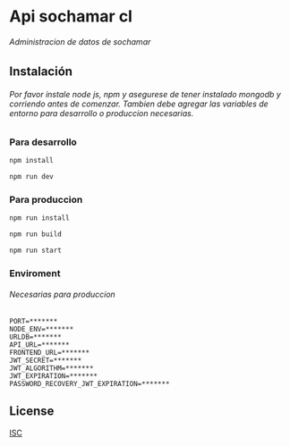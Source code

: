 # Api sochamar cl

###### Administracion de datos de sochamar

## Instalación

###### Por favor instale node js, npm y asegurese de tener instalado mongodb y corriendo antes de comenzar. Tambien debe agregar las variables de entorno para desarrollo o produccion necesarias.

### Para desarrollo
```bash
npm install
```

```bash
npm run dev
```

### Para produccion
```bash
npm run install
```
```bash
npm run build
```
```bash
npm run start
```

### Enviroment
###### Necesarias para produccion
```
PORT=*******
NODE_ENV=*******
URLDB=*******
API_URL=*******
FRONTEND_URL=*******
JWT_SECRET=*******
JWT_ALGORITHM=*******
JWT_EXPIRATION=*******
PASSWORD_RECOVERY_JWT_EXPIRATION=*******
```
## License
[ISC](https://choosealicense.com/licenses/isc/)